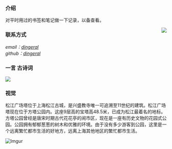 ### 介绍

对平时用过的书签和笔记做一下记录，以备查看。

<img align="right" src="https://tool.lu/netcard/"/>

### 联系方式


<address>
email：<a href="mailto:dingeral@outlook.com">dingeral</a>
<br>
github：<a href="https://github.com/dingeral">dingeral</a>
</address>

### 一言  古诗词

<img src="https://api.gushi.ci/all.svg?font-size=18&spacing=4">

### 视觉

松江广场塔位于上海松江古城，是兴盛教寺唯一可追溯至11世纪的建筑。松江广场塔现在位于方塔公园内。这座9层高的宝塔高48.5米，已成为松江最着名的地标。方塔公园曾经是唐宋时期古代花花亭的闹市区，现在是一座有历史文物的花园式公园。公园拥有郁郁葱葱的树木和优雅的环境。由于没有多少游客到公园，这里是一个远离繁忙都市生活的好地方，远离上海其他地区的繁忙都市生活。

![Imgur](https://i.imgur.com/AGpVPXY.jpg)

